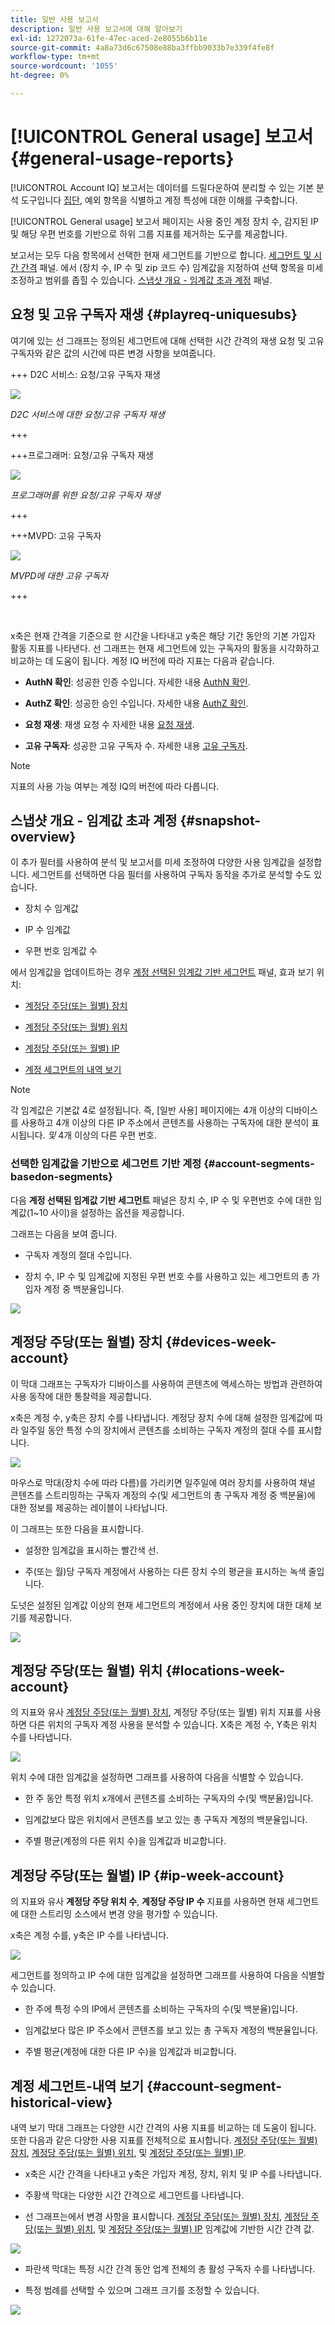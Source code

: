 ```yaml
---
title: 일반 사용 보고서
description: 일반 사용 보고서에 대해 알아보기
exl-id: 1272073a-61fe-47ec-aced-2e8055b6b11e
source-git-commit: 4a8a73d6c67508e88ba3ffbb9033b7e339f4fe8f
workflow-type: tm+mt
source-wordcount: '1055'
ht-degree: 0%

---
```


# [!UICONTROL General usage] 보고서 {#general-usage-reports}

[!UICONTROL Account IQ] 보고서는 데이터를 드릴다운하여 분리할 수 있는 기본 분석 도구입니다 [집단](/help/accountiq/product-concepts.md#segmet-def), 예외 항목을 식별하고 계정 특성에 대한 이해를 구축합니다.

[!UICONTROL General usage] 보고서 페이지는 사용 중인 계정 장치 수, 감지된 IP 및 해당 우편 번호를 기반으로 하위 그룹 지표를 제거하는 도구를 제공합니다.

보고서는 모두 다음 항목에서 선택한 현재 세그먼트를 기반으로 합니다. [세그먼트 및 시간 간격](/help/accountiq/segments-timeinterval.md) 패널. 에서 (장치 수, IP 수 및 zip 코드 수) 임계값을 지정하여 선택 항목을 미세 조정하고 범위를 좁힐 수 있습니다. [스냅샷 개요 - 임계값 초과 계정](#snapshot-overview) 패널.

## 요청 및 고유 구독자 재생 {#playreq-uniquesubs}

여기에 있는 선 그래프는 정의된 세그먼트에 대해 선택한 시간 간격의 재생 요청 및 고유 구독자와 같은 값의 시간에 따른 변경 사항을 보여줍니다.

+++ D2C 서비스: 요청/고유 구독자 재생

![](assets/d2c-line-graph-gu.png)


*D2C 서비스에 대한 요청/고유 구독자 재생*

+++

+++프로그래머: 요청/고유 구독자 재생

![](assets/progr-line-graph-gu.png)


*프로그래머를 위한 요청/고유 구독자 재생*

+++

+++MVPD: 고유 구독자

![](assets/mvpd-line-graph-gu.png)

*MVPD에 대한 고유 구독자*

+++

<br/>

x축은 현재 간격을 기준으로 한 시간을 나타내고 y축은 해당 기간 동안의 기본 가입자 활동 지표를 나타낸다. 선 그래프는 현재 세그먼트에 있는 구독자의 활동을 시각화하고 비교하는 데 도움이 됩니다. 계정 IQ 버전에 따라 지표는 다음과 같습니다.

* **AuthN 확인**: 성공한 인증 수입니다. 자세한 내용 [AuthN 확인](/help/accountiq/product-concepts.md#authn-ok-def).

* **AuthZ 확인**: 성공한 승인 수입니다. 자세한 내용 [AuthZ 확인](/help/accountiq/product-concepts.md#authz-ok-def).

* **요청 재생**: 재생 요청 수 자세한 내용 [요청 재생](/help/accountiq/product-concepts.md#play-requests-def).

* **고유 구독자**: 성공한 고유 구독자 수. 자세한 내용 [고유 구독자](/help/accountiq/product-concepts.md#unique-subscriber-def).

>[!NOTE]
>
>지표의 사용 가능 여부는 계정 IQ의 버전에 따라 다릅니다.

## 스냅샷 개요 - 임계값 초과 계정 {#snapshot-overview}

이 추가 필터를 사용하여 분석 및 보고서를 미세 조정하여 다양한 사용 임계값을 설정합니다. 세그먼트를 선택하면 다음 필터를 사용하여 구독자 동작을 추가로 분석할 수도 있습니다.

* 장치 수 임계값

* IP 수 임계값

* 우편 번호 임계값 수

에서 임계값을 업데이트하는 경우 [계정 선택된 임계값 기반 세그먼트](#account-segments-basedon-segments) 패널, 효과 보기 위치:

* [계정당 주당(또는 월별) 장치](#devices-week-account)

* [계정당 주당(또는 월별) 위치](#locations-week-account)

* [계정당 주당(또는 월별) IP](#ip-week-account)

* [계정 세그먼트의 내역 보기](#account-segment-historical-view)

>[!NOTE]
>
>각 임계값은 기본값 4로 설정됩니다. 즉, [일반 사용] 페이지에는 4개 이상의 디바이스를 사용하고 4개 이상의 다른 IP 주소에서 콘텐츠를 사용하는 구독자에 대한 분석이 표시됩니다. *및* 4개 이상의 다른 우편 번호.

### 선택한 임계값을 기반으로 세그먼트 기반 계정 {#account-segments-basedon-segments}

다음 **계정 선택된 임계값 기반 세그먼트** 패널은 장치 수, IP 수 및 우편번호 수에 대한 임계값(1~10 사이)을 설정하는 옵션을 제공합니다.

그래프는 다음을 보여 줍니다.

* 구독자 계정의 절대 수입니다.

* 장치 수, IP 수 및 임계값에 지정된 우편 번호 수를 사용하고 있는 세그먼트의 총 가입자 계정 중 백분율입니다.

![](assets/select-thresholds.png)

## 계정당 주당(또는 월별) 장치 {#devices-week-account}

이 막대 그래프는 구독자가 디바이스를 사용하여 콘텐츠에 액세스하는 방법과 관련하여 사용 동작에 대한 통찰력을 제공합니다.

x축은 계정 수, y축은 장치 수를 나타냅니다. 계정당 장치 수에 대해 설정한 임계값에 따라 일주일 동안 특정 수의 장치에서 콘텐츠를 소비하는 구독자 계정의 절대 수를 표시합니다.

![](assets/bar-gr-devices-w-acc.png)

마우스로 막대(장치 수에 따라 다름)를 가리키면 일주일에 여러 장치를 사용하여 채널 콘텐츠를 스트리밍하는 구독자 계정의 수(및 세그먼트의 총 구독자 계정 중 백분율)에 대한 정보를 제공하는 레이블이 나타납니다.

이 그래프는 또한 다음을 표시합니다.

* 설정한 임계값을 표시하는 빨간색 선.

* 주(또는 월)당 구독자 계정에서 사용하는 다른 장치 수의 평균을 표시하는 녹색 줄입니다.

도넛은 설정된 임계값 이상의 현재 세그먼트의 계정에서 사용 중인 장치에 대한 대체 보기를 제공합니다.

![](assets/donut-devices-w-acc.png)

## 계정당 주당(또는 월별) 위치 {#locations-week-account}

의 지표와 유사 [계정당 주당(또는 월별) 장치](#devices-week-account), 계정당 주당(또는 월별) 위치 지표를 사용하면 다른 위치의 구독자 계정 사용을 분석할 수 있습니다. X축은 계정 수, Y축은 위치 수를 나타냅니다.

![](assets/graph-loc-week-acc.png)

위치 수에 대한 임계값을 설정하면 그래프를 사용하여 다음을 식별할 수 있습니다.

* 한 주 동안 특정 위치 x개에서 콘텐츠를 소비하는 구독자의 수(및 백분율)입니다.

* 임계값보다 많은 위치에서 콘텐츠를 보고 있는 총 구독자 계정의 백분율입니다.

* 주별 평균(계정의 다른 위치 수)을 임계값과 비교합니다.

## 계정당 주당(또는 월별) IP {#ip-week-account}

의 지표와 유사 **계정당 주당 위치 수**, **계정당 주당 IP 수** 지표를 사용하면 현재 세그먼트에 대한 스트리밍 소스에서 변경 양을 평가할 수 있습니다.

x축은 계정 수를, y축은 IP 수를 나타냅니다.

![](assets/graph-ip-week-acc.png)

세그먼트를 정의하고 IP 수에 대한 임계값을 설정하면 그래프를 사용하여 다음을 식별할 수 있습니다.

* 한 주에 특정 수의 IP에서 콘텐츠를 소비하는 구독자의 수(및 백분율)입니다.

* 임계값보다 많은 IP 주소에서 콘텐츠를 보고 있는 총 구독자 계정의 백분율입니다.

* 주별 평균(계정에 대한 다른 IP 수)을 임계값과 비교합니다.

## 계정 세그먼트-내역 보기 {#account-segment-historical-view}

내역 보기 막대 그래프는 다양한 시간 간격의 사용 지표를 비교하는 데 도움이 됩니다. 또한 다음과 같은 다양한 사용 지표를 전체적으로 표시합니다. [계정당 주당(또는 월별) 장치](#devices-week-account), [계정당 주당(또는 월별) 위치](#locations-week-account), 및 [계정당 주당(또는 월별) IP](#ip-week-account).

* x축은 시간 간격을 나타내고 y축은 가입자 계정, 장치, 위치 및 IP 수를 나타냅니다.

* 주황색 막대는 다양한 시간 간격으로 세그먼트를 나타냅니다.

* 선 그래프는에서 변경 사항을 표시합니다. [계정당 주당(또는 월별) 장치](#devices-week-account), [계정당 주당(또는 월별) 위치](#locations-week-account), 및 [계정당 주당(또는 월별) IP](#ip-week-account) 임계값에 기반한 시간 간격 값.

![](assets/historical-view.png)

* 파란색 막대는 특정 시간 간격 동안 업계 전체의 총 활성 구독자 수를 나타냅니다.

* 특정 범례를 선택할 수 있으며 그래프 크기를 조정할 수 있습니다.

![](assets/historical-view-total.png)
